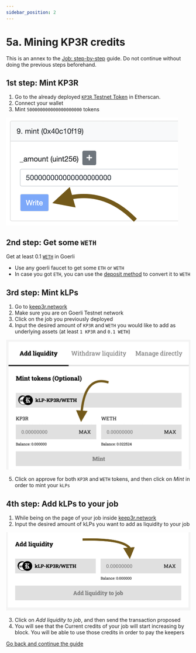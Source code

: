 ```yaml
---
sidebar_position: 2
---
```

# 5a. Mining KP3R credits

This is an annex to the [Job: step-by-step](./create-a-job-step-by-step.md) guide. Do not continue without doing the previous steps beforehand.

## 1st step: Mint KP3R
1. Go to the already deployed [`KP3R` Testnet Token](https://goerli.etherscan.io/address/0x16f63c5036d3f48a239358656a8f123ece85789c#writeContract#F9) in Etherscan.
2. Connect your wallet
3. Mint `500000000000000000000` tokens  

![](./img/create-a-job-step-by-step.5a-1.png)

## 2nd step: Get some `WETH`
Get at least 0.1 [`WETH`](https://goerli.etherscan.io/token/0xb4fbf271143f4fbf7b91a5ded31805e42b2208d6) in Goerli
- Use any goerli faucet to get some `ETH` or `WETH`
- In case you got `ETH`, you can use the [deposit method](https://goerli.etherscan.io/token/0xb4fbf271143f4fbf7b91a5ded31805e42b2208d6#writeContract#F5) to convert it to `WETH`


## 3rd step: Mint kLPs
1. Go to [keep3r.network](https://keep3r.network)
2. Make sure you are on Goerli Testnet network
3. Click on the job you previously deployed
4. Input the desired amount of `KP3R` and `WETH` you would like to add as underlying assets (at least `1 KP3R` and `0.1 WETH`)  

![](./img/create-a-job-step-by-step.5a-2.png)  

5. Click on approve for both `KP3R` and `WETH` tokens, and then click on _Mint_ in order to mint your `kLPs`

## 4th step: Add kLPs to your job
1. While being on the page of your job inside [keep3r.network](https://keep3r.network)
2. Input the desired amount of kLPs you want to add as liquidity to your job  

![](./img/create-a-job-step-by-step.5a-3.png)  

3. Click on _Add liquidity to job_, and then send the transaction proposed
4. You will see that the Current credits of your job will start increasing by block. You will be able to use those credits in order to pay the keepers

[Go back and continue the guide](./create-a-job-step-by-step.md)